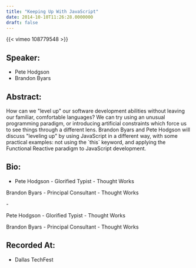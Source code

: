 ```yaml
---
title: "Keeping Up With JavaScript"
date: 2014-10-10T11:26:28.0000000
draft: false
---
```


{{< vimeo 108779548 >}}

## Speaker:

 - Pete Hodgson
 - Brandon Byars

## Abstract:

<p>How can we "level up" our software development abilities without leaving our familiar, comfortable languages? We can try using an unusual programming paradigm, or introducing artificial constraints which force us to see things through a different lens. Brandon Byars and Pete Hodgson will discuss "leveling up" by using JavaScript in a different way, with some practical examples: not using the `this` keyword, and applying the Functional Reactive paradigm to JavaScript development.</p>

## Bio:

 - <p>Pete Hodgson - Glorified Typist - Thought Works</p>
<p>Brandon Byars - Principal Consultant - Thought Works</p>
 - <p>Pete Hodgson - Glorified Typist - Thought Works</p>
<p>Brandon Byars - Principal Consultant - Thought Works</p>

## Recorded At:

 - Dallas TechFest

